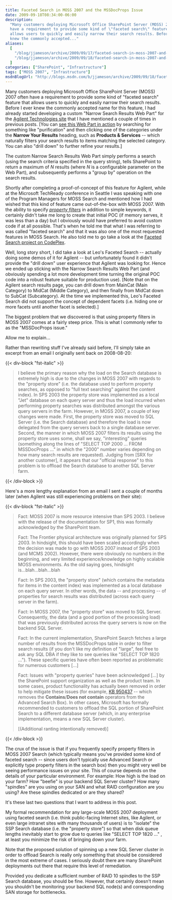 ```yaml
---
title: Faceted Search in MOSS 2007 and the MSSDocProps Issue
date: 2009-09-18T08:34:00-06:00
description:
  "Many customers deploying Microsoft Office SharePoint Server (MOSS) 2007 often
  have a requirement to provide some kind of \"faceted search\" feature that
  allows users to quickly and easily narrow their search results. Before I ever
  knew the commonly accepted..."
aliases:
  [
    "/blog/jjameson/archive/2009/09/17/faceted-search-in-moss-2007-and-the-mssdocprops-issue.aspx",
    "/blog/jjameson/archive/2009/09/18/faceted-search-in-moss-2007-and-the-mssdocprops-issue.aspx",
  ]
categories: ["SharePoint", "Infrastructure"]
tags: ["MOSS 2007", "Infrastructure"]
msdnBlogUrl: "http://blogs.msdn.com/b/jjameson/archive/2009/09/18/faceted-search-in-moss-2007-and-the-mssdocprops-issue.aspx"
---
```


Many customers deploying Microsoft Office SharePoint Server (MOSS) 2007 often
have a requirement to provide some kind of "faceted search" feature that allows
users to quickly and easily narrow their search results. Before I ever knew the
commonly accepted name for this feature, I had already started developing a
custom "Narrow Search Results Web Part" for the
[Agilent Technologies site](http://www.chem.agilent.com/) that I have mentioned
a couple of times in previous posts.
[You can [see this Web Part in action](http://www.chem.agilent.com/en-US/Search/Pages/default.aspx?k=purification&a=%20scope:%22English%20%28U.S.%29%20Content%22+MainCat:%22Products+%26+Services%22)
by searching for something like "purification" and then clicking one of the
categories under the **Narrow Your Results** heading, such as **Products &
Services** -- which naturally filters your search results to items matching the
selected category. You can also "drill down" to further refine your results.]

The custom Narrow Search Results Web Part simply performs a search (using the
search criteria specified in the query string), tells SharePoint to return a
maximum of <var>N</var> results (where <var>N</var> is a configurable parameter
on the Web Part), and subsequently performs a "group by" operation on the search
results.

Shortly after completing a proof-of-concept of this feature for Agilent, while
at the Microsoft TechReady conference in Seattle I was speaking with one of the
Program Managers for MOSS Search and mentioned how I had wished that this kind
of feature came out-of-the-box with MOSS 2007. With the ability to specify
_[property filters](http://msdn.microsoft.com/en-us/library/ms582745.aspx)_ in
addition to simple keywords, it certainly didn't take me long to create that
initial POC (if memory serves, it was less than a day) but I obviously would
have preferred to avoid custom code if at all possible. That's when he told me
that what I was referring to was called "faceted search" and that it was also
one of the most requested features in MOSS Search. He also told me to go take a
look at the
[Faceted Search project on CodePlex](http://facetedsearch.codeplex.com/).

Well, long story short, I did take a look at Leo's Faceted Search -- actually
doing some demos of it for Agilent -- but unfortunately found it didn't provide
the "drill down" user experience that Agilent was looking for. Hence we ended up
sticking with the Narrow Search Results Web Part (and obviously spending a lot
more development time turning the original POC code into a robust feature
suitable for production use). [Note that on the Agilent search results page, you
can drill down from MainCat (Main Category) to MidCat (Middle Category), and
then finally from MidCat down to SubCat (Subcategory). At the time we
implemented this, Leo's Faceted Search did not support the concept of dependent
facets (i.e. hiding one or more facets until another facet is selected).]

The biggest problem that we discovered is that using property filters in MOSS
2007 comes at a fairly steep price. This is what I commonly refer to as the
"MSSDocProps issue."

Allow me to explain...

Rather than rewriting stuff I've already said before, I'll simply take an
excerpt from an email I originally sent back on 2008-08-20:

{{< div-block "fst-italic" >}}

> I believe the primary reason why the load on the Search database is extremely
> high is due to the changes in MOSS 2007 with regards to the "property store"
> (i.e. the database used to perform property searches, as opposed to "full text
> searching" against the content index). In SPS 2003 the property store was
> implemented as a local "Jet" database on each query server and thus the load
> incurred when performing property searches was distributed amongst the various
> query servers in the farm. However, in MOSS 2007, a couple of key changes were
> made. First, the property store was moved to SQL Server (i.e. the Search
> database) and therefore the load is now delegated from the query servers back
> to a single database server. Second, the manner in which MOSS 2007 filters its
> results using the property store uses some, shall we say, "interesting"
> queries (something along the lines of "SELECT TOP 2000 ... FROM MSSDocProps
> ..." in which the "2000" number varies depending on how many search results
> are requested). Judging from [SRX for another customer], it appears that our
> "official response" to this problem is to offload the Search database to
> another SQL Server farm.

{{< /div-block >}}

Here's a more lengthy explanation from an email I sent a couple of months later
(when Agilent was still experiencing problems on their site):

{{< div-block "fst-italic" >}}

> Fact: MOSS 2007 is more resource intensive than SPS 2003. I believe with the
> release of the documentation for SP1, this was formally acknowledged by the
> SharePoint team.
>
> Fact: The Frontier physical architecture was originally planned for SPS 2003.
> In hindsight, this should have been scaled accordingly when the decision was
> made to go with MOSS 2007 instead of SPS 2003 (and MCMS 2002). However, there
> were obviously no numbers in the beginning, and very limited
> experience/knowledge on highly scalable MOSS environments. As the old saying
> goes, hindsight is...blah...blah...blah
>
> Fact: In SPS 2003, the "property store" (which contains the metadata for items
> in the content index) was implemented as a local database on each query
> server. In other words, the data -- and processing -- of properties for search
> results was distributed (across each query server in the farm).
>
> Fact: In MOSS 2007, the "property store" was moved to SQL Server.
> Consequently, the data (and a good portion of the processing load) that was
> previously distributed across the query servers is now on the backend SQL
> Server.
>
> Fact: In the current implementation, SharePoint Search fetches a large number
> of results from the MSSDocProps table in order to filter search results (if
> you don't like my definition of "large", feel free to ask any SQL DBA if they
> like to see queries like "SELECT TOP 1820 ..."). These specific queries have
> often been reported as problematic for numerous customers [...]
>
> Fact: Issues with "property queries" have been acknowledged
> [...] by the SharePoint support organization as well as the product team. In some cases, product functionality has actually been removed in order to help mitigate these issues (for example, [KB 950437](http://support.microsoft.com/kb/950437/)
> -- which removes the **Contains**/**Does not contain** operators from the
> Advanced Search Box). In other cases, Microsoft has formally recommended to
> customers to offload the SQL portion of SharePoint Search to a different
> database server (which, in any enterprise implementation, means a new SQL
> Server cluster).
>
> [(Additional ranting intentionally removed)]

{{< /div-block >}}

The crux of the issue is that if you frequently specify property filters in MOSS
2007 Search (which typically means you've provided some kind of faceted search
-- since users don't typically use Advanced Search or explicitly type property
filters in the search box) then you might very well be seeing performance issues
on your site. This of course depends on the details of your particular
environment. For example: How high is the load on your farm? How "beefie" is
your backend SQL Server cluster? How many "spindles" are you using on your SAN
and what RAID configuration are you using? Are these spindles dedicated or are
they shared?

It's these last two questions that I want to address in this post.

My formal recommendation for any large-scale MOSS 2007 deployment using faceted
search (i.e. think public-facing Internet sites, like Agilent, or even large
intranet sites with many thousands of users) is to "isolate" the SSP Search
database (i.e. the "property store") so that when disk queue lengths inevitably
start to grow due to queries like "SELECT TOP 1820 ..." , at least you minimize
the risk of bringing down your farm.

Note that the proposed solution of spinning up a new SQL Server cluster in order
to offload Search is really only something that should be considered in the most
extreme of cases. I seriously doubt there are many SharePoint deployments out
there that require this level of remediation.

Provided you dedicate a sufficient number of RAID 10 spindles to the SSP Search
database, you should be fine. However, that certainly doesn't mean you shouldn't
be monitoring your backend SQL node(s) and corresponding SAN storage for
bottlenecks.
